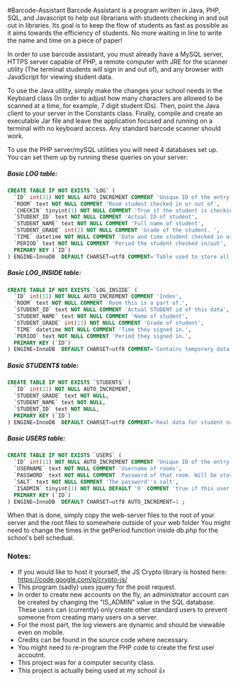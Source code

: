 #Barcode-Assistant
Barcode Assistant is a program written in Java, PHP, SQL, and Javascript to help out librarians with students checking in and out out in libraries. Its goal is to keep the flow of students as fast as possible as it aims towards the efficiency of students. No more waiting in line to write the name and time on a piece of paper!

In order to use barcode assistant, you must already have a MySQL server, HTTPS server capable of PHP, a remote computer with JRE for the scanner utility (The terminal students will sign in and out of), and any browser with JavaScript for viewing student data. 

To use the Java utility, simply make the changes your school needs in the Keyboard class (In order to adjust how many characters are allowed to be scanned at a time, for example, 7 digit student IDs). Then, point the Java client to your server in the Constants class. Finally, compile and create an executable Jar file and leave the application focused and running on a terminal with no keyboard access. Any standard barcode scanner should work.

To use the PHP server/mySQL utilities you will need 4 databases set up. You can set them up by running these queries on your server:

##### Basic LOG table:
```SQL
CREATE TABLE IF NOT EXISTS `LOG` (
  `ID` int(11) NOT NULL AUTO_INCREMENT COMMENT 'Unique ID of the entry in the database',
  `ROOM` text NOT NULL COMMENT 'Room student checked in or out of',
  `CHECKIN` tinyint(1) NOT NULL COMMENT 'True if the student is checking in',
  `STUDENT_ID` text NOT NULL COMMENT 'Actual ID of student',
  `STUDENT_NAME` text NOT NULL COMMENT 'Full name of student',
  `STUDENT_GRADE` int(2) NOT NULL COMMENT 'Grade of the student. ',
  `TIME` datetime NOT NULL COMMENT 'Date and time student checked in or out',
  `PERIOD` text NOT NULL COMMENT 'Period the student checked in/out',
  PRIMARY KEY (`ID`)
) ENGINE=InnoDB  DEFAULT CHARSET=utf8 COMMENT='Table used to store all logins and logouts of all rooms.' AUTO_INCREMENT=1 ;
```

##### Basic LOG_INSIDE table:
```SQL
CREATE TABLE IF NOT EXISTS `LOG_INSIDE` (
  `ID` int(11) NOT NULL AUTO_INCREMENT COMMENT 'Index',
  `ROOM` text NOT NULL COMMENT 'Room this is a part of.',
  `STUDENT_ID` text NOT NULL COMMENT 'Actual STUDENT id of this data',
  `STUDENT_NAME` text NOT NULL COMMENT 'Name of student',
  `STUDENT_GRADE` int(11) NOT NULL COMMENT 'Grade of student',
  `TIME` datetime NOT NULL COMMENT 'Time they signed in.',
  `PERIOD` text NOT NULL COMMENT 'Period they signed in.',
  PRIMARY KEY (`ID`)
) ENGINE=InnoDB  DEFAULT CHARSET=utf8 COMMENT='Contains temporary data of the students that are inside the room.' AUTO_INCREMENT=1 ;
```

##### Basic STUDENT$ table:
```SQL
CREATE TABLE IF NOT EXISTS `STUDENT$` (
  `ID` int(11) NOT NULL AUTO_INCREMENT,
  `STUDENT_GRADE` text NOT NULL,
  `STUDENT_NAME` text NOT NULL,
  `STUDENT_ID` text NOT NULL,
  PRIMARY KEY (`ID`)
) ENGINE=InnoDB  DEFAULT CHARSET=utf8 COMMENT='Real data for student names etc.' AUTO_INCREMENT=1 ;
```

##### Basic USERS table:
```SQL
CREATE TABLE IF NOT EXISTS `USERS` (
  `ID` int(11) NOT NULL AUTO_INCREMENT COMMENT 'Unique ID of the entry in the database',
  `USERNAME` text NOT NULL COMMENT 'Username of rooms',
  `PASSWORD` text NOT NULL COMMENT 'Password of that room. Will be stored as a hash on production.',
  `SALT` text NOT NULL COMMENT 'The password''s salt',
  `ISADMIN` tinyint(1) NOT NULL DEFAULT '0' COMMENT 'true if this user is an admin,',
  PRIMARY KEY (`ID`)
) ENGINE=InnoDB  DEFAULT CHARSET=utf8 AUTO_INCREMENT=1 ;
```

When that is done, simply copy the web-server files to the root of your server and the root files to somewhere outside of your web folder You might need to change the times in the getPeriod function inside db.php for the school's bell schedual. 

### Notes: 
* If you would like to host it yourself, the JS Crypto library is hosted here: https://code.google.com/p/crypto-js/
* This program (sadly) uses jquery for the post request. 
* In order to create new accounts on the fly, an administrator account can be created by changing the "IS_ADMIN" value in the SQL database. These users can (currently) only create other standard users to prevent someone from creating many users on a server.
* For the most part, the log viewers are dynamic and should be viewable even on mobile.
* Credits can be found in the source code where necessary. 
* You might need to re-program the PHP code to create the first user accoutnt. 
* This project was for a computer security class. 
* This project is actually being used at my school :thumbsup:
